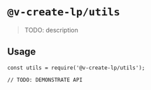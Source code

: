 # `@v-create-lp/utils`

> TODO: description

## Usage

```
const utils = require('@v-create-lp/utils');

// TODO: DEMONSTRATE API
```
